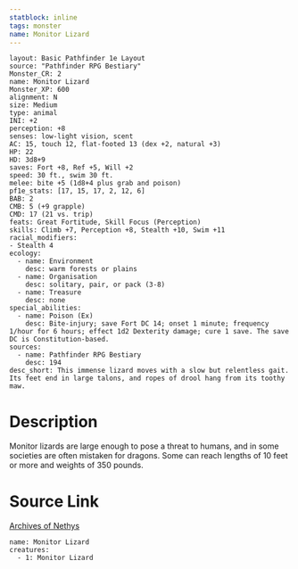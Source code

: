 ```yaml
---
statblock: inline
tags: monster
name: Monitor Lizard
---
```

```statblock
layout: Basic Pathfinder 1e Layout
source: "Pathfinder RPG Bestiary"
Monster_CR: 2
name: Monitor Lizard
Monster_XP: 600
alignment: N
size: Medium
type: animal
INI: +2
perception: +8
senses: low-light vision, scent
AC: 15, touch 12, flat-footed 13 (dex +2, natural +3)
HP: 22
HD: 3d8+9
saves: Fort +8, Ref +5, Will +2
speed: 30 ft., swim 30 ft.
melee: bite +5 (1d8+4 plus grab and poison)
pf1e_stats: [17, 15, 17, 2, 12, 6]
BAB: 2
CMB: 5 (+9 grapple)
CMD: 17 (21 vs. trip)
feats: Great Fortitude, Skill Focus (Perception)
skills: Climb +7, Perception +8, Stealth +10, Swim +11
racial_modifiers:
- Stealth 4
ecology:
  - name: Environment
    desc: warm forests or plains
  - name: Organisation
    desc: solitary, pair, or pack (3-8)
  - name: Treasure
    desc: none
special_abilities:
  - name: Poison (Ex)
    desc: Bite-injury; save Fort DC 14; onset 1 minute; frequency 1/hour for 6 hours; effect 1d2 Dexterity damage; cure 1 save. The save DC is Constitution-based.
sources:
  - name: Pathfinder RPG Bestiary
    desc: 194
desc_short: This immense lizard moves with a slow but relentless gait. Its feet end in large talons, and ropes of drool hang from its toothy maw.
```
# Description
Monitor lizards are large enough to pose a threat to humans, and in some societies are often mistaken for dragons. Some can reach lengths of 10 feet or more and weights of 350 pounds.
# Source Link
[Archives of Nethys](https://aonprd.com/MonsterDisplay.aspx?ItemName=Monitor%20Lizard)
```encounter-table
name: Monitor Lizard
creatures:
  - 1: Monitor Lizard
```
